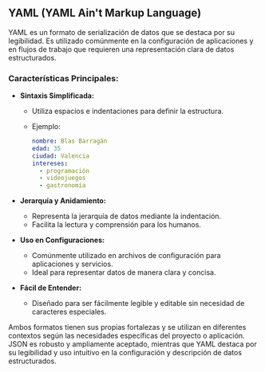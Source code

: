 
## YAML (YAML Ain't Markup Language)

YAML es un formato de serialización de datos que se destaca por su legibilidad.
Es utilizado comúnmente en la configuración de aplicaciones y en flujos de trabajo que requieren una representación clara de datos estructurados.

### Características Principales:

- **Sintaxis Simplificada:**
  - Utiliza espacios e indentaciones para definir la estructura.
  - Ejemplo:

    ```yaml
    nombre: Blas Barragán
    edad: 35
    ciudad: Valencia
    intereses:
      - programación
      - videojuegos
      - gastronomía
    ```

- **Jerarquía y Anidamiento:**
  - Representa la jerarquía de datos mediante la indentación.
  - Facilita la lectura y comprensión para los humanos.

- **Uso en Configuraciones:**
  - Comúnmente utilizado en archivos de configuración para aplicaciones y servicios.
  - Ideal para representar datos de manera clara y concisa.

- **Fácil de Entender:**
  - Diseñado para ser fácilmente legible y editable sin necesidad de caracteres especiales.

Ambos formatos tienen sus propias fortalezas y se utilizan en diferentes contextos según las necesidades específicas del proyecto o aplicación. JSON es robusto y ampliamente aceptado, mientras que YAML destaca por su legibilidad y uso intuitivo en la configuración y descripción de datos estructurados.
